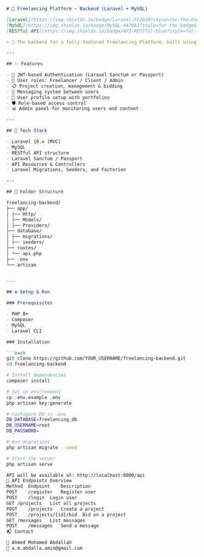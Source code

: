 ```markdown
# 💼 Freelancing Platform – Backend (Laravel + MySQL)

[Laravel](https://img.shields.io/badge/Laravel-FF2D20?style=for-the-badge&logo=laravel&logoColor=white)
[MySQL](https://img.shields.io/badge/MySQL-4479A1?style=for-the-badge&logo=mysql&logoColor=white)
[RESTful API](https://img.shields.io/badge/API-RESTful-blue?style=for-the-badge)

> 🔧 The backend for a fully-featured Freelancing Platform, built using **Laravel** and **MySQL**, provides APIs for user authentication, project management, bids, messaging, and admin control.

---

## ✨ Features

- 🔐 JWT-based Authentication (Laravel Sanctum or Passport)
- 👤 User roles: Freelancer / Client / Admin
- 📋 Project creation, management & bidding
- 📨 Messaging system between users
- 📁 User profile setup with portfolios
- 🛡️ Role-based access control
- 📊 Admin panel for monitoring users and content

---

## 🧰 Tech Stack

- Laravel 10.x (MVC)
- MySQL
- RESTful API structure
- Laravel Sanctum / Passport
- API Resources & Controllers
- Laravel Migrations, Seeders, and Factories

---

## 📁 Folder Structure

freelancing-backend/
├── app/
│ ├── Http/
│ ├── Models/
│ ├── Providers/
├── database/
│ ├── migrations/
│ ├── seeders/
├── routes/
│ └── api.php
├── .env
└── artisan


---

## ⚙️ Setup & Run

### Prerequisites

- PHP 8+
- Composer
- MySQL
- Laravel CLI

### Installation

```bash
git clone https://github.com/YOUR_USERNAME/freelancing-backend.git
cd freelancing-backend

# Install dependencies
composer install

# Set up environment
cp .env.example .env
php artisan key:generate

# Configure DB in .env
DB_DATABASE=freelancing_db
DB_USERNAME=root
DB_PASSWORD=

# Run migrations
php artisan migrate --seed

# Start the server
php artisan serve

API will be available at: http://localhost:8000/api
🔐 API Endpoints Overview
Method	Endpoint	Description
POST	/register	Register user
POST	/login	Login user
GET	/projects	List all projects
POST	/projects	Create a project
POST	/projects/{id}/bid	Bid on a project
GET	/messages	List messages
POST	/messages	Send a message
📬 Contact

👤 Ahmed Mohamed Abdallah
📧 a.m.abdalla.amin@gmail.com
